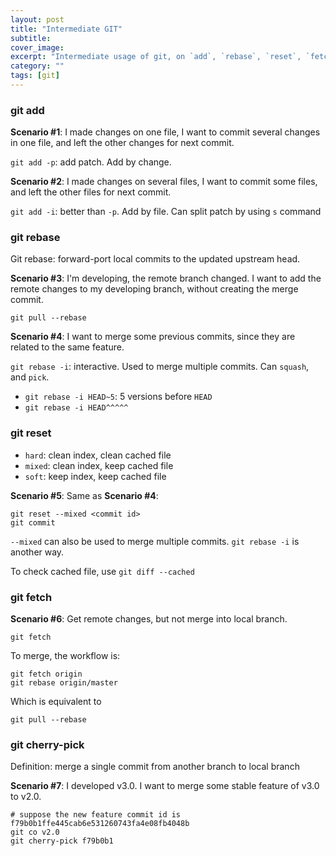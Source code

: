 ```yaml
---
layout: post
title: "Intermediate GIT"
subtitle: 
cover_image: 
excerpt: "Intermediate usage of git, on `add`, `rebase`, `reset`, `fetch` and `cherry-pick`"
category: ""
tags: [git]
---
```


### git add

__Scenario #1__: I made changes on one file, I want to commit several changes in one file, and left the other changes for next commit.

`git add -p`: add patch. Add by change.

__Scenario #2__: I made changes on several files, I want to commit some files, and left the other files for next commit.

`git add -i`: better than `-p`. Add by file. Can split patch by using `s` command

### git rebase

Git rebase: forward-port local commits to the updated upstream head.

__Scenario #3__: I'm developing, the remote branch changed. I want to add the remote changes to my developing branch, without creating the merge commit.

`git pull --rebase`

__Scenario #4__: I want to merge some previous commits, since they are related to the same feature.

`git rebase -i`: interactive. Used to merge multiple commits. Can `squash`, and `pick`.

* `git rebase -i HEAD~5`: 5 versions before `HEAD`
* `git rebase -i HEAD^^^^^`

### git reset

* `hard`: clean index, clean cached file
* `mixed`: clean index, keep cached file
* `soft`: keep index, keep cached file

__Scenario #5__: Same as __Scenario #4__: 

	git reset --mixed <commit id>
	git commit	

`--mixed` can also be used to merge multiple commits. `git rebase -i` is another way.

To check cached file, use `git diff --cached`

### git fetch

__Scenario #6__: Get remote changes, but not merge into local branch.

	git fetch
	
To merge, the workflow is:

	git fetch origin
	git rebase origin/master
	
Which is equivalent to
	
	git pull --rebase
	
### git cherry-pick

Definition: merge a single commit from another branch to local branch

__Scenario #7__: I developed v3.0. I want to merge some stable feature of v3.0 to v2.0.

	# suppose the new feature commit id is f79b0b1ffe445cab6e531260743fa4e08fb4048b
	git co v2.0
	git cherry-pick f79b0b1	